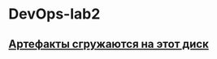 # DevOps-lab2
## [Артефакты сгружаются на этот диск](https://drive.google.com/drive/folders/1kr1fKP-1uI9Sb-F9cJQ5b5e3uL_a8HMC)
